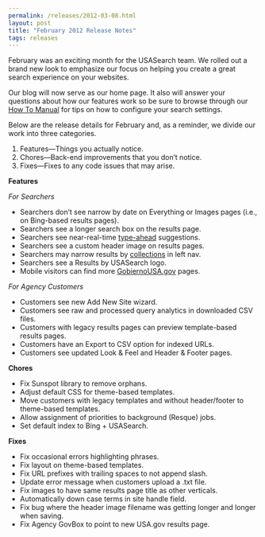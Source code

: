```yaml
---
permalink: /releases/2012-03-08.html
layout: post
title: "February 2012 Release Notes"
tags: releases
---
```

<div>
<p>February was an exciting month for the USASearch team. We rolled out a brand new look to emphasize our focus on helping you create a great search experience on your websites.</p>
<p>Our blog will now serve as our home page. It also will answer your questions about how our features work so be sure to browse through our <a href="http://usasearch.howto.gov/tagged/how-to">How To Manual</a> for tips on how to configure your search settings.</p>
Below are the release details for February and, as a reminder, we divide our work into three categories.<ol><li>Features—Things you actually notice.</li>
<li>Chores—Back-end improvements that you don’t notice.</li>
<li>Fixes—Fixes to any code issues that may arise.</li>
</ol><p><strong>Features</strong></p>
<p><em>For Searchers</em></p>
<ul><li>Searchers don&#8217;t see narrow by date on Everything or Images pages (i.e., on Bing-based results pages).</li>
<li>Searchers see a longer search box on the results page.</li>
<li>Searchers see near-real-time <a href="http://usasearch.howto.gov/tagged/type-ahead">type-ahead</a> suggestions.</li>
<li>Searchers see a custom header image on results pages.</li>
<li>Searchers may narrow results by <a href="http://usasearch.howto.gov/tagged/collections">collections</a> in left nav.</li>
<li>Searchers see a Results by USASearch logo.</li>
<li>Mobile visitors can find more <a href="http://www.usa.gov/gobiernousa">GobiernoUSA.gov</a> pages.</li>
</ul><p><em>For Agency Customers</em></p>
<ul><li>Customers see new Add New Site wizard.</li>
<li>Customers see raw and processed query analytics in downloaded CSV files.</li>
<li>Customers with legacy results pages can preview template-based results pages.</li>
<li>Customers have an Export to CSV option for indexed URLs.</li>
<li>Customers see updated Look &amp; Feel and Header &amp; Footer pages.</li>
</ul><p><strong>Chores</strong></p>
<ul><li>Fix Sunspot library to remove orphans.</li>
<li>Adjust default CSS for theme-based templates.</li>
<li>Move customers with legacy templates and without header/footer to theme-based templates.</li>
<li>Allow assignment of priorities to background (Resque) jobs.</li>
<li>Set default index to Bing + USASearch.</li>
</ul><p><strong>Fixes</strong></p>
<ul><li>Fix occasional errors highlighting phrases.</li>
<li>Fix layout on theme-based templates.</li>
<li>Fix URL prefixes with trailing spaces to not append slash.</li>
<li>Update error message when customers upload a .txt file.</li>
<li>Fix images to have same results page title as other verticals.</li>
<li>Automatically down case terms in site handle field.</li>
<li>Fix bug where the header image filename was getting longer and longer when saving.</li>
<li>Fix Agency GovBox to point to new USA.gov results page.</li>
</ul></div>
